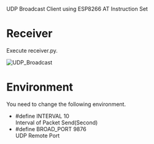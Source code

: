 UDP Broadcast Client using ESP8266 AT Instruction Set   

# Receiver
Execute receiver.py.   

![UDP_Broadcast](https://user-images.githubusercontent.com/6020549/55276898-d0ef5600-533c-11e9-986e-c5f52bf6d2d8.jpg)

# Environment
You need to change the following environment.

- #define INTERVAL        10   
Interval of Packet Send(Second)   
- #define BROAD_PORT      9876   
UDP Remote Port   

